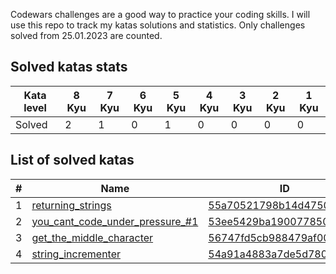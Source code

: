 Codewars challenges are a good way to practice your coding skills. I will use this repo to track my katas solutions and statistics.
Only challenges solved from 25.01.2023 are counted.

## Solved katas stats

| Kata level | 8 Kyu | 7 Kyu | 6 Kyu | 5 Kyu | 4 Kyu | 3 Kyu | 2 Kyu | 1 Kyu |
|------------|-------|-------|-------|-------|-------|-------|-------|-------|
| Solved     | 2     | 1     | 0     | 1     | 0     | 0     | 0     | 0     |


## List of solved katas

| #   | Name                                                                                 | ID                       | Date       | Kyu |
|-----|--------------------------------------------------------------------------------------|--------------------------|------------|-----|
| 1   | [returning_strings](/8kyu/1_returning_strings.js)                                    | [55a70521798b14d4750000a4](https://www.codewars.com/kata/55a70521798b14d4750000a4) | 25.01.2023 | 8   |
| 2   | [you_cant_code_under_pressure_#1](/8kyu/2_you_cant_code_under_pressure_%231.js)      | [53ee5429ba190077850011d4](https://www.codewars.com/kata/53ee5429ba190077850011d4) | 25.01.2023 | 8   |
| 3   | [get_the_middle_character](/7kyu/1.get_the_middle_character.js)                      | [56747fd5cb988479af000028](https://www.codewars.com/kata/56747fd5cb988479af000028) | 26.01.2023 | 7   |
| 4   | [string_incrementer](/5kyu/1_string_incrementer.js)                                  | [54a91a4883a7de5d7800009c](https://www.codewars.com/kata/54a91a4883a7de5d7800009c) | 27.01.2023 | 5   |